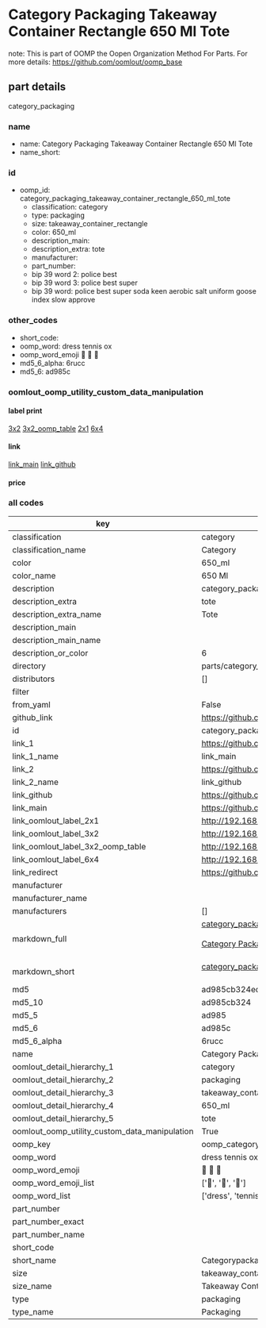 # Category Packaging Takeaway Container Rectangle 650 Ml Tote  

note: This is part of OOMP the Oopen Organization Method For Parts. For more details: https://github.com/oomlout/oomp_base

##  part details
  



category_packaging



### name
* name: Category Packaging Takeaway Container Rectangle 650 Ml Tote
* name_short: 
### id
* oomp_id: category_packaging_takeaway_container_rectangle_650_ml_tote
  * classification: category
  * type: packaging
  * size: takeaway_container_rectangle
  * color: 650_ml
  * description_main: 
  * description_extra: tote
  * manufacturer: 
  * part_number: 
  * bip 39 word 2: police best
  * bip 39 word 3: police best super
  * bip 39 word: police best super soda keen aerobic salt uniform goose index slow approve

### other_codes
* short_code: 
* oomp_word: dress tennis ox
* oomp_word_emoji :dress: :tennis: :ox:
* md5_6_alpha: 6rucc
* md5_6: ad985c






### oomlout_oomp_utility_custom_data_manipulation
#### label print
[3x2](http://192.168.1.245:1112/?label=oomp%206rucc)
[3x2_oomp_table](http://192.168.1.108:1112/?label=oomp%206rucc)
[2x1](http://192.168.1.242:1112/?label=oomp%206rucc)
[6x4](http://192.168.1.55:1112/?label=oomp%206rucc)    

#### link

[link_main](https://github.com/oomlout/oomlout_oomp_version_1_messy/tree/main/parts/category_packaging_takeaway_container_rectangle_650_ml_tote) [link_github](https://github.com/oomlout/oomlout_oomp_version_1_messy/tree/main/parts/category_packaging_takeaway_container_rectangle_650_ml_tote)                             

#### price







### all codes 
| key | value |  
| --- | --- |  
| classification | category |  
| classification_name | Category |  
| color | 650_ml |  
| color_name | 650 Ml |  
| description | category_packaging |  
| description_extra | tote |  
| description_extra_name | Tote |  
| description_main |  |  
| description_main_name |  |  
| description_or_color | 6  |  
| directory | parts/category_packaging_takeaway_container_rectangle_650_ml_tote |  
| distributors | [] |  
| filter |  |  
| from_yaml | False |  
| github_link | https://github.com/oomlout/oomlout_oomp_part_src/tree/main/parts/category_packaging_takeaway_container_rectangle_650_ml_tote |  
| id | category_packaging_takeaway_container_rectangle_650_ml_tote |  
| link_1 | https://github.com/oomlout/oomlout_oomp_version_1_messy/tree/main/parts/category_packaging_takeaway_container_rectangle_650_ml_tote |  
| link_1_name | link_main |  
| link_2 | https://github.com/oomlout/oomlout_oomp_version_1_messy/tree/main/parts/category_packaging_takeaway_container_rectangle_650_ml_tote |  
| link_2_name | link_github |  
| link_github | https://github.com/oomlout/oomlout_oomp_version_1_messy/tree/main/parts/category_packaging_takeaway_container_rectangle_650_ml_tote |  
| link_main | https://github.com/oomlout/oomlout_oomp_version_1_messy/tree/main/parts/category_packaging_takeaway_container_rectangle_650_ml_tote |  
| link_oomlout_label_2x1 | http://192.168.1.242:1112/?label=oomp%206rucc |  
| link_oomlout_label_3x2 | http://192.168.1.245:1112/?label=oomp%206rucc |  
| link_oomlout_label_3x2_oomp_table | http://192.168.1.108:1112/?label=oomp%206rucc |  
| link_oomlout_label_6x4 | http://192.168.1.55:1112/?label=oomp%206rucc |  
| link_redirect | https://github.com/oomlout/oomlout_oomp_version_1_messy/tree/main/parts/category_packaging_takeaway_container_rectangle_650_ml_tote |  
| manufacturer |  |  
| manufacturer_name |  |  
| manufacturers | [] |  
| markdown_full | [category_packaging_takeaway_container_rectangle_650_ml_tote](none)<br>[](none)<br>[Category Packaging Takeaway Container Rectangle 650 Ml Tote](none)<br><br> |  
| markdown_short | [category_packaging_takeaway_container_rectangle_650_ml_tote](none)<br><br> |  
| md5 | ad985cb324ed77d410bcdce3b345553d |  
| md5_10 | ad985cb324 |  
| md5_5 | ad985 |  
| md5_6 | ad985c |  
| md5_6_alpha | 6rucc |  
| name | Category Packaging Takeaway Container Rectangle 650 Ml Tote |  
| oomlout_detail_hierarchy_1 | category |  
| oomlout_detail_hierarchy_2 | packaging |  
| oomlout_detail_hierarchy_3 | takeaway_container_rectangle |  
| oomlout_detail_hierarchy_4 | 650_ml |  
| oomlout_detail_hierarchy_5 | tote |  
| oomlout_oomp_utility_custom_data_manipulation | True |  
| oomp_key | oomp_category_packaging_takeaway_container_rectangle_650_ml_tote |  
| oomp_word | dress tennis ox |  
| oomp_word_emoji | :dress: :tennis: :ox: |  
| oomp_word_emoji_list | [':dress:', ':tennis:', ':ox:'] |  
| oomp_word_list | ['dress', 'tennis', 'ox'] |  
| part_number |  |  
| part_number_exact |  |  
| part_number_name |  |  
| short_code |  |  
| short_name | Categorypackaging |  
| size | takeaway_container_rectangle |  
| size_name | Takeaway Container Rectangle |  
| type | packaging |  
| type_name | Packaging |  
